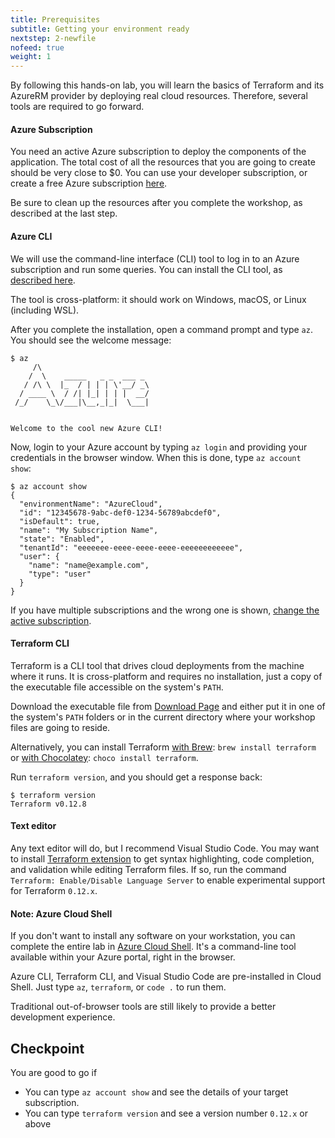 ```yaml
---
title: Prerequisites
subtitle: Getting your environment ready
nextstep: 2-newfile
nofeed: true
weight: 1
---
```


By following this hands-on lab, you will learn the basics of Terraform and its AzureRM provider by deploying real cloud resources. Therefore, several tools are required to go forward.

#### Azure Subscription

You need an active Azure subscription to deploy the components of the application. The total cost of all the resources that you are going to create should be very close to $0. You can use your developer subscription, or create a free Azure subscription [here](https://azure.microsoft.com/free/).

Be sure to clean up the resources after you complete the workshop, as described at the last step.

#### Azure CLI

We will use the command-line interface (CLI) tool to log in to an Azure subscription and run some queries. You can install the CLI tool, as [described here](https://docs.microsoft.com/en-us/cli/azure/install-azure-cli?view=azure-cli-latest).

The tool is cross-platform: it should work on Windows, macOS, or Linux (including WSL).

After you complete the installation, open a command prompt and type `az`. You should see the welcome message:

```
$ az
     /\
    /  \    _____   _ _  ___ _
   / /\ \  |_  / | | | \'__/ _\
  / ____ \  / /| |_| | | |  __/
 /_/    \_\/___|\__,_|_|  \___|


Welcome to the cool new Azure CLI!
```

Now, login to your Azure account by typing `az login` and providing your credentials in the browser window. When this is done, type `az account show`:

```
$ az account show
{
  "environmentName": "AzureCloud",
  "id": "12345678-9abc-def0-1234-56789abcdef0",
  "isDefault": true,
  "name": "My Subscription Name",
  "state": "Enabled",
  "tenantId": "eeeeeee-eeee-eeee-eeee-eeeeeeeeeeee",
  "user": {
    "name": "name@example.com",
    "type": "user"
  }
}
```

If you have multiple subscriptions and the wrong one is shown, [change the active subscription](https://docs.microsoft.com/en-us/cli/azure/manage-azure-subscriptions-azure-cli?view=azure-cli-latest#change-the-active-subscription).

#### Terraform CLI

Terraform is a CLI tool that drives cloud deployments from the machine where it runs. It is cross-platform and requires no installation, just a copy of the executable file accessible on the system's `PATH`.

Download the executable file from [Download Page](https://www.terraform.io/downloads.html) and either put it in one of the system's `PATH` folders or in the current directory where your workshop files are going to reside.

Alternatively, you can install Terraform [with Brew](https://brewinstall.org/install-terraform-on-mac-with-brew/): `brew install terraform` or [with Chocolatey](https://chocolatey.org/packages/terraform): `choco install terraform`.

Run `terraform version`, and you should get a response back:

```
$ terraform version
Terraform v0.12.8
```

#### Text editor

Any text editor will do, but I recommend Visual Studio Code. You may want to install [Terraform extension](https://marketplace.visualstudio.com/items?itemName=mauve.terraform) to get syntax highlighting, code completion, and validation while editing Terraform files. If so, run the command `Terraform: Enable/Disable Language Server` to enable experimental support for Terraform `0.12.x`.

#### Note: Azure Cloud Shell

If you don't want to install any software on your workstation, you can complete the entire lab in [Azure Cloud Shell](https://azure.microsoft.com/en-us/features/cloud-shell/). It's a command-line tool available within your Azure portal, right in the browser.

Azure CLI, Terraform CLI, and Visual Studio Code are pre-installed in Cloud Shell. Just type `az`, `terraform`, or `code .` to run them.

Traditional out-of-browser tools are still likely to provide a better development experience.

## Checkpoint

You are good to go if

- You can type `az account show` and see the details of your target subscription.
- You can type `terraform version` and see a version number `0.12.x` or above
